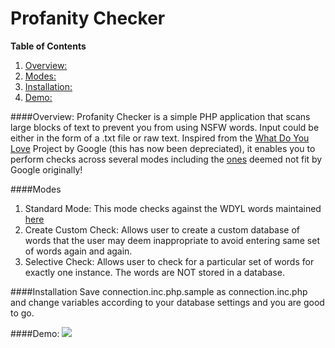 # Profanity Checker
**Table of Contents** 
  1. [Overview:](#overview)
  2. [Modes:](#modes)
  3. [Installation:](#installation)
  4. [Demo:](#demo)

####Overview:
Profanity Checker is a simple PHP application that scans large blocks of text to prevent you from using NSFW words. 
Input could be either in the form of a .txt file or raw text.
Inspired from the [What Do You Love](https://en.wikipedia.org/wiki/WDYL_(search_engine)) Project by Google (this has now been depreciated), it enables you to perform checks across several modes including the [ones](https://gist.github.com/jamiew/1112488) deemed not fit by Google originally!

####Modes
  1. Standard Mode: This mode checks against the WDYL words maintained [here](https://gist.github.com/jamiew/1112488)
  2. Create Custom Check: Allows user to create a custom database of words that the user may deem inappropriate to avoid entering same set of words again and again.
  3. Selective Check: Allows user to check for a particular set of words for exactly one instance. The words are NOT stored in a database.

####Installation 
  Save connection.inc.php.sample as connection.inc.php and change variables according to your database settings and you are good to go.

####Demo:
![](screengrab/screenshot.gif?raw=true)

